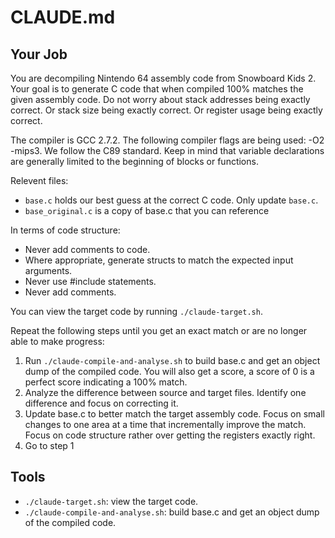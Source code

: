 # CLAUDE.md

## Your Job

You are decompiling Nintendo 64 assembly code from Snowboard Kids 2. Your goal is to generate C code that when compiled 100% matches the given assembly code. Do not worry about stack addresses being exactly correct. Or stack size being exactly correct. Or register usage being exactly correct.

The compiler is GCC 2.7.2. The following compiler flags are being used: -O2 -mips3. We follow the C89 standard. Keep in mind that variable declarations are generally limited to the beginning of blocks or functions.

Relevent files:
* `base.c` holds our best guess at the correct C code. Only update `base.c`.
* `base_original.c` is a copy of base.c that you can reference

In terms of code structure:
* Never add comments to code.
* Where appropriate, generate structs to match the expected input arguments.
* Never use #include statements.
* Never add comments.

You can view the target code by running `./claude-target.sh`.

Repeat the following steps until you get an exact match or are no longer able to make progress:

1. Run `./claude-compile-and-analyse.sh` to build base.c and get an object dump of the compiled code. You will also get a score, a score of 0 is a perfect score indicating a 100% match.
2. Analyze the difference between source and target files. Identify one difference and focus on correcting it. 
3. Update base.c to better match the target assembly code. Focus on small changes to one area at a time that incrementally improve the match. Focus on code structure rather over getting the registers exactly right.
5. Go to step 1

## Tools

* `./claude-target.sh`: view the target code.
* `./claude-compile-and-analyse.sh`: build base.c and get an object dump of the compiled code.